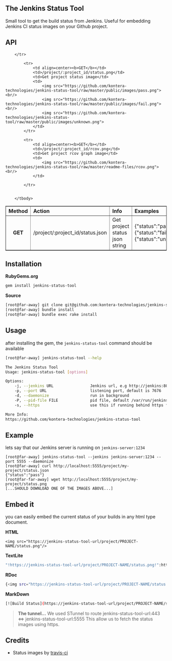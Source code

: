## The Jenkins Status Tool
Small tool to get the build status from Jenkins.
Useful for embedding Jenkins CI status images on your Github project.


## API
<table border=1>
	<thead align=left>
		<th>Method</th>
		<th>Action</th>
		<th>Info</th>
		<th>Examples</th>
	</thead>
	<tbody>
		<tr>
			<td align=center><b>GET</b></td>
			<td>/project/:project_id/status.json</td>
			<td>Get project status json string</td>
			<td>
				{"status":"pass"}<br/>
				{"status":"fail"}<br/>
				{"status":"unknown"}
			</td>
			
		</tr>

			<tr>
				<td align=center><b>GET</b></td>
				<td>/project/:project_id/status.png</td>
				<td>Get project status image</td>
				<td>
					<img src="https://github.com/kontera-technologies/jenkins-status-tool/raw/master/public/images/pass.png"><br/>
					<img src="https://github.com/kontera-technologies/jenkins-status-tool/raw/master/public/images/fail.png"><br/>
					<img src="https://github.com/kontera-technologies/jenkins-status-tool/raw/master/public/images/unknown.png">					
				</td>
			</tr>
			
			<tr>
				<td align=center><b>GET</b></td>
				<td>/project/:project_id/rcov.png</td>
				<td>Get project rcov graph image</td>
				<td>
					<img src="https://github.com/kontera-technologies/jenkins-status-tool/raw/master/readme-files/rcov.png"><br/>
				</td>
				
			</tr>
			

		</tbody>
</table>


## Installation 

**RubyGems.org**

```bash
gem install jenkins-status-tool
```

**Source**

```bash
[root@far-away] git clone git@github.com:kontera-technologies/jenkins-status-tool.git
[root@far-away] bundle install
[root@far-away] bundle exec rake install
```

## Usage
after installing the gem, the `jenkins-status-tool` command should be available

```bash
[root@far-away] jenkins-status-tool --help

The Jenkins Status Tool
Usage: jenkins-status-tool [options]

Options:
    -j, --jenkins URL                Jenkins url, e.g http://jenkins:8080, default is localhost
    -p, --port URL                   listening port, default is 7676
    -d, --daemonize                  run in background
    -P, --pid-file FILE              pid file, default /var/run/jenkins-status-tool.pid
    -s, --https                      use this if running behind https forwarder (e.g stunnel)

More Info:
https://github.com/kontera-technologies/jenkins-status-tool

```

## Example
lets say that our Jenkins server is running on ```jenkins-server:1234```

```
[root@far-away] jenkins-status-tool --jenkins jenkins-server:1234 --port 5555 --daemonize
[root@far-away] curl http://localhost:5555/project/my-project/status.json
{"status":"pass"}
[root@far-far-away] wget http://localhost:5555/project/my-project/status.png
[...SHOULD DOWNLOAD ONE OF THE IMAGES ABOVE...]
``` 

## Embed it
you can easily embed the current status of your builds in any html type document.

**HTML**
```
<img src="https://jenkins-status-tool-url/project/PROJECT-NAME/status.png"/>
```

**TextLite**

```bash
"!https://jenkins-status-tool-url/project/PROJECT-NAME/status.png!":http://jenkins.example.com/jobs/PROJET-NAME
```

**RDoc**

```bash
{<img src="https://jenkins-status-tool-url/project/PROJECT-NAME/status.png" />}[http://jenkins.example.com/jobs/PROJET-NAME]
```

**MarkDown**

```bash
[![Build Status](https://jenkins-status-tool-url/project/PROJECT-NAME/status.png)](http://jenkins.example.com/jobs/PROJET-NAME)
```

>
> **The tunnel...** 
> We used STunnel to route jenkins-status-tool-url:443 <=> jenkins-status-tool-url:5555
> This allow us to fetch the status images using https.

## Credits
* Status images by [travis-ci](https://github.com/travis-ci/travis-ci)
